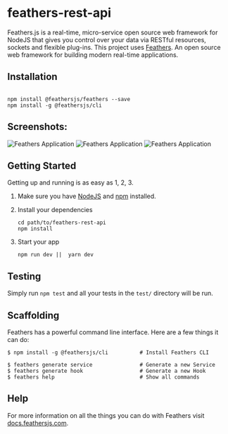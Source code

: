 # feathers-rest-api

Feathers.js is a real-time, micro-service open source web framework for NodeJS that gives you control over your data via RESTful resources, sockets and flexible plug-ins.
This project uses [Feathers](http://feathersjs.com). An open source web framework for building modern real-time applications.

## Installation
```

npm install @feathersjs/feathers --save
npm install -g @feathersjs/cli

```

## Screenshots:

<img src="https://user-images.githubusercontent.com/15896579/135735323-236cd56c-9b98-477c-83ef-2ce9c041f205.jpeg" alt="Feathers Application" >
<img src="https://user-images.githubusercontent.com/15896579/135735339-a567ab43-2491-4952-b131-0338e816354c.png" alt="Feathers Application" >
<img src="https://user-images.githubusercontent.com/15896579/135735342-6baf2f69-da15-49d5-8c80-54233be1d9a7.png" alt="Feathers Application" >

## Getting Started

Getting up and running is as easy as 1, 2, 3.

1. Make sure you have [NodeJS](https://nodejs.org/) and [npm](https://www.npmjs.com/) installed.
2. Install your dependencies

    ```
    cd path/to/feathers-rest-api
    npm install
    ```

3. Start your app

    ```
    npm run dev ||  yarn dev
    ```

## Testing

Simply run `npm test` and all your tests in the `test/` directory will be run.

## Scaffolding

Feathers has a powerful command line interface. Here are a few things it can do:

```
$ npm install -g @feathersjs/cli          # Install Feathers CLI

$ feathers generate service               # Generate a new Service
$ feathers generate hook                  # Generate a new Hook
$ feathers help                           # Show all commands
```

## Help

For more information on all the things you can do with Feathers visit [docs.feathersjs.com](http://docs.feathersjs.com).
